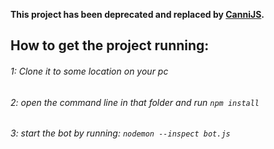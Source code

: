**This project has been deprecated and replaced by [CanniJS](https://github.com/PonyEventsFederation/CanniJS).**

## How to get the project running:
###### 1: Clone it to some location on your pc
###### 2: open the command line in that folder and run `npm install`
###### 3: start the bot by running: `nodemon --inspect bot.js`
